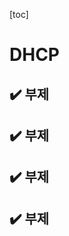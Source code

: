 [toc]

# DHCP

## :heavy_check_mark: 부제








## :heavy_check_mark: 부제








## :heavy_check_mark: 부제








## :heavy_check_mark: 부제

















